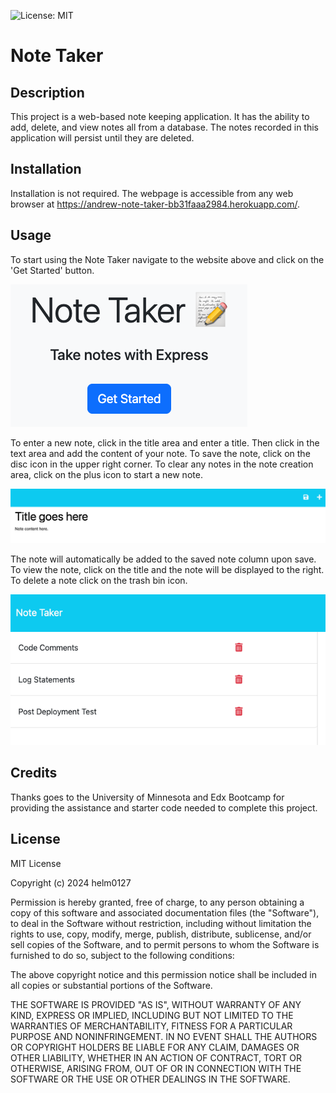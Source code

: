 ![License: MIT](https://img.shields.io/badge/License-MIT-yellow.svg)

# Note Taker

## Description

This project is a web-based note keeping application. It has the ability to add, delete, and view notes all from a database. The notes recorded in this application will persist until they are deleted.

## Installation

Installation is not required. The webpage is accessible from any web browser at https://andrew-note-taker-bb31faaa2984.herokuapp.com/.

## Usage

To start using the Note Taker navigate to the website above and click on the 'Get Started' button.

![Get Started](./public/assets/images/Note_Taker_Get_Started.png)

To enter a new note, click in the title area and enter a title. Then click in the text area and add the content of your note. To save the note, click on the disc icon in the upper right corner. To clear any notes in the note creation area, click on the plus icon to start a new note.

![How To Add Note](./public/assets/images/Add_Save_Note.png)

The note will automatically be added to the saved note column upon save. To view the note, click on the title and the note will be displayed to the right. To delete a note click on the trash bin icon.

![Saved Notes and Delete Notes](./public/assets/images/Saved_Notes.png)

## Credits

Thanks goes to the University of Minnesota and Edx Bootcamp for providing the assistance and starter code needed to complete this project. 

## License

MIT License

Copyright (c) 2024 helm0127

Permission is hereby granted, free of charge, to any person obtaining a copy
of this software and associated documentation files (the "Software"), to deal
in the Software without restriction, including without limitation the rights
to use, copy, modify, merge, publish, distribute, sublicense, and/or sell
copies of the Software, and to permit persons to whom the Software is
furnished to do so, subject to the following conditions:

The above copyright notice and this permission notice shall be included in all
copies or substantial portions of the Software.

THE SOFTWARE IS PROVIDED "AS IS", WITHOUT WARRANTY OF ANY KIND, EXPRESS OR
IMPLIED, INCLUDING BUT NOT LIMITED TO THE WARRANTIES OF MERCHANTABILITY,
FITNESS FOR A PARTICULAR PURPOSE AND NONINFRINGEMENT. IN NO EVENT SHALL THE
AUTHORS OR COPYRIGHT HOLDERS BE LIABLE FOR ANY CLAIM, DAMAGES OR OTHER
LIABILITY, WHETHER IN AN ACTION OF CONTRACT, TORT OR OTHERWISE, ARISING FROM,
OUT OF OR IN CONNECTION WITH THE SOFTWARE OR THE USE OR OTHER DEALINGS IN THE
SOFTWARE.
